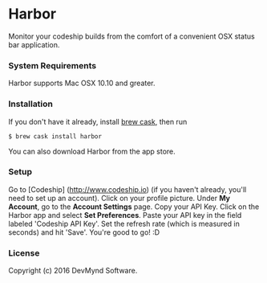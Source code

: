 # Harbor
Monitor your codeship builds from the comfort of a convenient OSX status bar application.

### System Requirements
Harbor supports Mac OSX 10.10 and greater. 

### Installation

If you don't have it already, install [brew cask](https://caskroom.github.io/), then run

```
$ brew cask install harbor
```

You can also download Harbor from the app store.

### Setup
Go to [Codeship] (http://www.codeship.io) (if you haven't already, you'll need to set up an account). Click on your profile picture. Under **My Account**, go to the **Account Settings** page. Copy your API Key. 
Click on the Harbor app and select **Set Preferences**. Paste your API key in the field labeled 'Codeship API Key'. Set the refresh rate (which is measured in seconds) and hit 'Save'.
You're good to go! :D

### License
Copyright (c) 2016 DevMynd Software.
